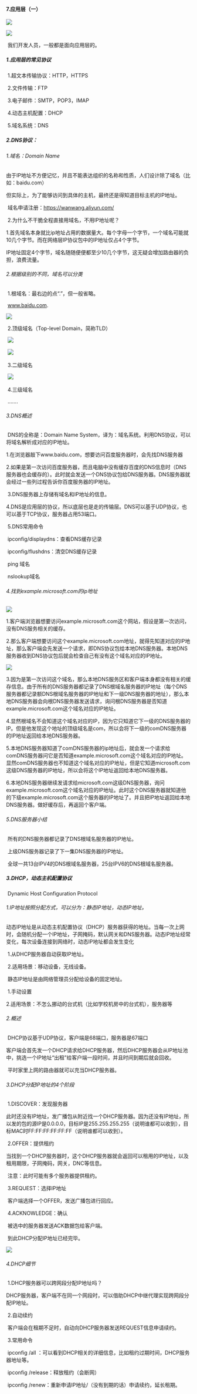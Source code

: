 #### 7.应用层（一）

![](images/网络模型1.jpg)

![](images/网络模型2.jpg)

​		我们开发人员，一般都是面向应用层的。

##### 1.应用层的常见协议

​	1.超文本传输协议：HTTP，HTTPS

​	2.文件传输：FTP

​	3.电子邮件：SMTP，POP3，IMAP

​	4.动态主机配置：DHCP

​	5.域名系统：DNS

##### 2.DNS协议：

###### 	1.域名：Domain Name

​		由于IP地址不方便记忆，并且不能表达组织的名称和性质，人们设计除了域名（比如：baidu.com）

​		但实际上，为了能够访问到具体的主机，最终还是得知道目标主机的IP地址。

​		域名申请注册：https://wanwang.aliyun.com/

​	2.为什么不干脆全程直接用域名，不用IP地址呢？

​		1.首先域名本身就比ip地址占用的数据量大。每个字母一个字节，一个域名可能就10几个字节。而在网络层IP协议包中的IP地址仅占4个字节。

​			IP地址固定4个字节，域名随随便便都至少10几个字节，这无疑会增加路由器的负担，浪费流量。

###### 	2.根据级别的不同，域名可以分类

​		1.根域名：最右边的点“.”，但一般省略。

​			www.baidu.com.

![](images/DNS3.jpg)

​		2.顶级域名（Top-level Domain，简称TLD）

​			![](images/域名1.jpg)

​				![](images/域名2.jpg)

​		3.二级域名

​			![](images/域名3.jpg)

​		4.三级域名

​		.......

###### 3.DNS概述

​	DNS的全称是：Domain Name System，译为：域名系统。利用DNS协议，可以将域名解析成对应的IP地址。

​	1.在浏览器敲下www.baidu.com，想要访问百度服务器时，会先找DNS服务器

​	2.如果是第一次访问百度服务器，而且电脑中没有缓存百度的DNS信息时（DNS服务器也会缓存的）。此时就会发送一个DNS协议包给DNS服务器。DNS服务器就会经过一些列过程告诉你百度服务器的IP地址。

​	3.DNS服务器上存储有域名和IP地址的信息。

​	4.DNS是应用层的协议，所以底层也是走的传输层。DNS可以基于UDP协议，也可以基于TCP协议，服务器占用53端口。

​	5.DNS常用命令

​		ipconfig/displaydns：查看DNS缓存记录

​		ipconfig/flushdns：清空DNS缓存记录

​		ping 域名

​		nslookup域名

###### 4.找到example.microsoft.com的ip地址

![](images/DNS1.jpg)

​	1.客户端浏览器想要访问example.microsoft.com这个网站，假设是第一次访问，没有DNS服务相关的缓存。

​	2.那么客户端想要访问这个example.microsoft.com地址，就得先知道对应的IP地址，那么客户端会先发送一个请求，即DNS协议包给本地DNS服务器。本地DNS服务器收到DNS协议包后就会检查自己有没有这个域名对应的IP地址。

![](images/DNS2.jpg)

​	3.因为是第一次访问这个域名，那么本地DNS服务区和客户端本身都没有相关的缓存信息。由于所有的DNS服务器都记录了DNS根域名服务器的IP地址（每个DNS服务器都记录额DNS根域名服务器的IP地址和下一级DNS服务器的地址），那么本地DNS服务器会向根DNS服务器发送请求，询问根DNS服务器是否知道example.microsoft.com这个域名对应的IP地址。

​	4.显然根域名不会知道这个域名对应的IP，因为它只知道它下一级的DNS服务器的IP。但是他发现这个地址的顶级域名是com，所以会将下一级的comDNS服务器的IP地址返回给本地DNS服务器。

​	5.本地DNS服务器知道了comDNS服务器的ip地址后，就会发一个请求给comDNS服务器问它是否知道example.microsoft.com这个域名对应的IP地址。显然comDNS服务器也不知道这个域名对应的IP地址，但是它知道microsoft.com这级DNS服务器的IP地址，所以会将这个IP地址返回给本地DNS服务器。

​	6.本地DNS服务器继续发请求给microsoft.com这级DNS服务器，询问example.microsoft.com这个域名对应的IP地址。此时这个DNS服务器就知道他的下级example.microsoft.com这个服务器的IP地址了。并且把IP地址返回给本地DNS服务器。做好缓存后，再返回个客户端。

###### 5.DNS服务器小结

​	所有的DNS服务器都记录了DNS根域名服务器的IP地址。

​	上级DNS服务器记录了下一集DNS服务器的IP地址。

​	全球一共13台IPV4的DNS根域名服务器，25台IPV6的DNS根域名服务器。

##### 3.DHCP，动态主机配置协议

​	Dynamic Host Configuration Protocol

###### 	1.IP地址按照分配方式，可以分为：静态IP地址，动态IP地址。

​	动态IP地址是从动态主机配置协议（DHCP）服务器获得的地址。当每一次上网时，会随机分配一个IP地址，子网掩码，默认网关和DNS服务器。动态IP地址经常变化，每次设备连接到网络时，动态IP地址都会发生变化

​		1.从DHCP服务器自动获取IP地址。

​		2.适用场景：移动设备，无线设备。

​	静态IP地址是由网络管理员分配给设备的固定地址。

​		1.手动设置

​		2.适用场景：不怎么挪动的台式机（比如学校机房中的台式机），服务器等

###### 2.概述

​	DHCP协议基于UDP协议，客户端是68端口，服务器是67端口

​	客户端会首先发一个DHCP请求给DHCP服务器，然后DHCP服务器会从IP地址池中，挑选一个IP地址“出租”给客户端一段时间，并且时间到期后就会回收。

​	平时家里上网的路由器就可以充当DHCP服务器。

###### 3.DHCP分配IP地址的4个阶段

​	1.DISCOVER：发现服务器

​		此时还没有IP地址，发广播包从附近找一个DHCP服务器。因为还没有IP地址，所以发的包的源IP是0.0.0.0，目标IP是255.255.255.255（说明谁都可以收到），目标MAC时FF:FF:FF:FF:FF:FF（说明谁都可以收到）。	

​	2.OFFER：提供租约

​		当找到一个DHCP服务器时，这个DHCP服务器就会返回可以租用的IP地址，以及租用期限，子网掩码，网关，DNC等信息。

​		注意：此时可能有多个服务器提供租约。

​	3.REQUEST：选择IP地址

​		客户端选择一个OFFER，发送广播包进行回应。

​	4.ACKNOWLEDGE：确认

​		被选中的服务器发送ACK数据包给客户端。

​	到此DHCP分配IP地址已经完毕。

![](images/DHCP1.jpg)

###### 4.DHCP细节

​	1.DHCP服务器可以跨网段分配IP地址吗？

​		DHCP服务器，客户端不在同一个网段时，可以借助DHCP中继代理实现跨网段分配IP地址。

​	2.自动续约

​		客户端会在租期不足时，自动向DHCP服务器发送REQUEST信息申请续约。

​	3.常用命令

​		ipconfig /all ：可以看到DHCP相关的详细信息，比如租约过期时间，DHCP服务器地址等。

​		ipconfig /release：释放租约（会断网）

​		ipconfig /renew：重新申请IP地址/（没有到期的话）申请续约，延长租期。









































